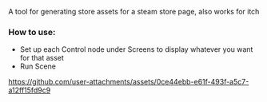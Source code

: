 A tool for generating store assets for a steam store page, also works for itch
### How to use:
* Set up each Control node under Screens to display whatever you want for that asset
* Run Scene


https://github.com/user-attachments/assets/0ce44ebb-e61f-493f-a5c7-a12ff15fd9c9


